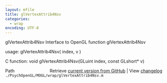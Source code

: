 ```yaml
---
layout: mfile
title: glVertexAttrib4Nsv
categories:
  - wrap
encoding: UTF-8
---
```


glVertexAttrib4Nsv  Interface to OpenGL function glVertexAttrib4Nsv

usage:  glVertexAttrib4Nsv\( index, v \)

C function:  void glVertexAttrib4Nsv\(GLuint index, const GLshort\* v\)


<div class="code_header" style="text-align:right;">
  <span style="float:left;">Path&nbsp;&nbsp;</span> <span class="counter">Retrieve <a href=
  "https://raw.github.com/Psychtoolbox-3/Psychtoolbox-3/beta/./PsychOpenGL/MOGL/wrap/glVertexAttrib4Nsv.m">current version from GitHub</a> | View <a href=
  "https://github.com/Psychtoolbox-3/Psychtoolbox-3/commits/beta/./PsychOpenGL/MOGL/wrap/glVertexAttrib4Nsv.m">changelog</a></span>
</div>
<div class="code">
  <code>./PsychOpenGL/MOGL/wrap/glVertexAttrib4Nsv.m</code>
</div>
